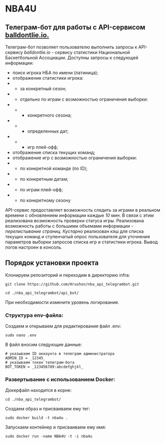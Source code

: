 # NBA4U
## Телеграм-бот для работы с API-сервисом [balldontlie.io.](http://balldontlie.io/)

Телеграм-бот позволяет пользователю выполнить запросы к API-сервису *balldontlie.io* - сервису статистики Национальной Баскетбольной Ассоциации.
Доступны запросы к следующей информации:
+ поиск игрока НБА по имени (латиница);
+ отображение статистики игрока:
+ + за конкретный сезон;
+ + отдельно по играм с возможностью ограничения выборки:
+ + + конкретного сезона;
+ + + определенных дат;
+ + + игр плей-офф;
+ отображение списка текущих команд;
+ отображение игр с возможностью ограничения выборки:
+ + по конкретной команде (по ID);
+ + по конкретным датам;
+ + по играм плей-офф;
+ + по конкретному сезону

API-сервис предоставляет возможность следить за играми в реальном времени с обновлением информации каждые *10 мин*.
В связи с этим реализована возможность проверки статуса игры.
Реализована возможность работы с большими объемами информации - _перелистывание страниц_.
*Кустарно* реализован кэш для списка текущих команд и ступенчатый опрос пользователя для уточнения параметров выборки запросов списка игр и статистики игрока.
Вывод логов настроен в консоль.

## Порядок установки проекта

Клонируем репозиторий и переходим в директорию infra:
```
git clone https://github.com/Hrushon/nba_api_telegrambot.git
```
```
cd ./nba_api_telegrambot/api_bot/
```
При необходимости измените уровень логирования.

### Структура env-файла:

Создаем и открываем для редактирования файл .env:
```
sudo nano .env
```
В файл вносим следующие данные:
```
# указываем ID аккаунта в телеграм администратора
ADMIN_ID = _12345_
# указываем токен телеграм-бота
BOT_TOKEN = _123456789:abcdefghjkl_
```

### Развертывание с использованием Docker:

Докерфайл находится в корне:
```
cd ./nba_api_telegrambot/
```
Создаем образ и присваиваем ему тег:
```
sudo docker build -t nba4u .
```
Запускаем контейнер и присваиваем ему имя:
```
sudo docker run -name NBA4U -t -i nba4u
```
